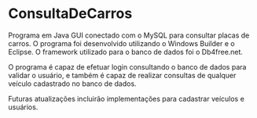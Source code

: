 # ConsultaDeCarros
Programa em Java GUI conectado com o MySQL para consultar placas de carros. O programa foi desenvolvido utilizando o Windows Builder e o Eclipse. O framework utilizado para o banco de dados foi o Db4free.net.

O programa é capaz de efetuar login consultando o banco de dados para validar o usuário, e também é capaz de realizar consultas de qualquer veículo cadastrado no banco de dados.

Futuras atualizações incluirão implementações para cadastrar veículos e usuários.
